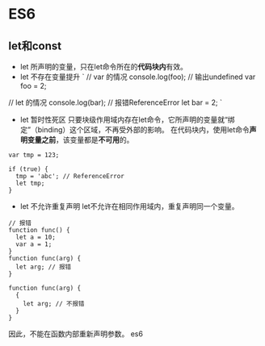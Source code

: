 # ES6

## let和const
- let 所声明的变量，只在let命令所在的**代码块内**有效。
- let 不存在变量提升
`
// var 的情况
console.log(foo); // 输出undefined
var foo = 2;

// let 的情况
console.log(bar); // 报错ReferenceError
let bar = 2;
`

- let 暂时性死区
只要块级作用域内存在let命令，它所声明的变量就“绑定”（binding）这个区域，不再受外部的影响。
在代码块内，使用let命令**声明变量之前**，该变量都是**不可用**的。
```
var tmp = 123;

if (true) {
  tmp = 'abc'; // ReferenceError
  let tmp;
}
```
- let 不允许重复声明
let不允许在相同作用域内，重复声明同一个变量。
```
// 报错
function func() {
  let a = 10;
  var a = 1;
}
function func(arg) {
  let arg; // 报错
}

function func(arg) {
  {
    let arg; // 不报错
  }
}
```
因此，不能在函数内部重新声明参数。
es6
